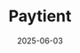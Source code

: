 ---  
layout: startup_page  
title: "Paytient"  
id: "paytient.com"  
permalink: "/paytientpaytient.com06032025/"  
website: "https://www.paytient.com/"  
funding_round: "Debt"  
funding_amount: "$40M"  
investors: "Trinity Capital"  
about: "Paytient is a healthcare payments company that helps people access and afford care by providing payment solutions embedded in employer or health plans. Members can use these solutions to manage out-of-pocket medical, dental, vision, pharmacy, and veterinary expenses without interest or fees, making healthcare more accessible and affordable."  
markets: "Healthtech, Fintech, Employee Benefits, FinTech, Health Care, Health Insurance, Payments"  
hq: "Columbia, Missouri, United States"  
founded_year: "2018"  
linkedin: "https://www.linkedin.com/company/paytient"  
twitter: "https://www.twitter.com/paytientapp"  
instagram: ""  
facebook: "https://www.facebook.com/Paytient/"  
crunchbase: "https://www.crunchbase.com/organization/paytient"  
pitchbook: ""  

date_display: "03-Jun-2025"  
date: "2025-06-03"

# SEO Optimization  
meta_title: "Paytient - Debt Funding ($40M)"  
meta_description: "Paytient, Paytient is a healthcare payments company that helps people access and afford care by providing payment solutions embedded in employer or health plans..."  
meta_keywords: "Paytient, Healthtech, Fintech, Employee Benefits, FinTech, Health Care, Health Insurance, Payments, Debt funding"  
canonical_url: "https://startup.projectstartups.com/paytientpaytient.com06032025/"  
---